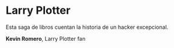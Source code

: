 # Larry Plotter
Esta saga de libros cuentan la historia de un hacker excepcional.

**Kevin Romero**, Larry Plotter fan
